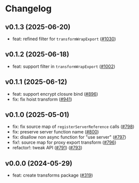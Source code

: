 # Changelog

## v0.1.3 (2025-06-20)

- feat: refined filter for `transformWrapExport` ([#1030](https://github.com/hi-ogawa/vite-plugins/pull/1030))

## v0.1.2 (2025-06-18)

- feat: support filter in `transformWrapExport` ([#1002](https://github.com/hi-ogawa/vite-plugins/pull/1002))

## v0.1.1 (2025-06-12)

- feat: support encrypt closure bind ([#896](https://github.com/hi-ogawa/vite-plugins/pull/896))
- fix: fix hoist transform ([#941](https://github.com/hi-ogawa/vite-plugins/pull/941))

## v0.1.0 (2025-05-01)

- fix: fix source map of `registerServerReference` calls ([#798](https://github.com/hi-ogawa/vite-plugins/pull/798))
- fix: preserve server function name ([#800](https://github.com/hi-ogawa/vite-plugins/pull/800))
- fix: disallow non async function for "use server" ([#797](https://github.com/hi-ogawa/vite-plugins/pull/797))
- fix!: source map for proxy export transform ([#796](https://github.com/hi-ogawa/vite-plugins/pull/796))
- refactor!: tweak API ([#791](https://github.com/hi-ogawa/vite-plugins/pull/791)) ([#793](https://github.com/hi-ogawa/vite-plugins/pull/793))

## v0.0.0 (2024-05-29)

- feat: create transforms package ([#319](https://github.com/hi-ogawa/vite-plugins/pull/319))
